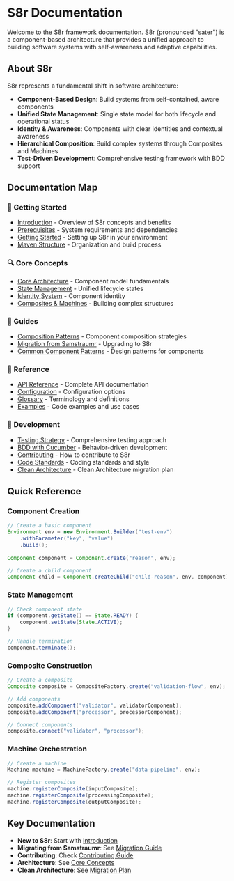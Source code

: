 <!-- 
Copyright (c) 2025 [Eric C. Mumford (@heymumford)](https://github.com/heymumford), Gemini Deep Research, Claude 3.7.
-->

# S8r Documentation

Welcome to the S8r framework documentation. S8r (pronounced "sater") is a component-based architecture that provides a unified approach to building software systems with self-awareness and adaptive capabilities.

## About S8r

S8r represents a fundamental shift in software architecture:

- **Component-Based Design**: Build systems from self-contained, aware components
- **Unified State Management**: Single state model for both lifecycle and operational status
- **Identity & Awareness**: Components with clear identities and contextual awareness
- **Hierarchical Composition**: Build complex systems through Composites and Machines
- **Test-Driven Development**: Comprehensive testing framework with BDD support

## Documentation Map

### 🚀 Getting Started

- [Introduction](guides/introduction.md) - Overview of S8r concepts and benefits
- [Prerequisites](guides/prerequisites.md) - System requirements and dependencies
- [Getting Started](guides/getting-started.md) - Setting up S8r in your environment
- [Maven Structure](guides/MavenStructureGuide.md) - Organization and build process

### 🔍 Core Concepts

- [Core Architecture](concepts/core-concepts.md) - Component model fundamentals
- [State Management](concepts/state-management.md) - Unified lifecycle states
- [Identity System](concepts/identity-addressing.md) - Component identity
- [Composites & Machines](concepts/composites-and-machines.md) - Building complex structures

### 📘 Guides

- [Composition Patterns](guides/composition-strategies.md) - Component composition strategies
- [Migration from Samstraumr](guides/migration/SamstraumrToS8rMigration.md) - Upgrading to S8r
- [Common Component Patterns](guides/component-patterns.md) - Design patterns for components

### 📝 Reference

- [API Reference](reference/api-reference.md) - Complete API documentation
- [Configuration](reference/configuration-reference.md) - Configuration options
- [Glossary](reference/glossary.md) - Terminology and definitions
- [Examples](reference/s8r-examples.md) - Code examples and use cases

### 🧪 Development

- [Testing Strategy](dev/test-strategy.md) - Comprehensive testing approach
- [BDD with Cucumber](dev/test-bdd-cucumber.md) - Behavior-driven development
- [Contributing](contribution/contributing.md) - How to contribute to S8r
- [Code Standards](contribution/code-standards.md) - Coding standards and style
- [Clean Architecture](architecture/clean-architecture-migration.md) - Clean Architecture migration plan

## Quick Reference

### Component Creation

```java
// Create a basic component
Environment env = new Environment.Builder("test-env")
    .withParameter("key", "value")
    .build();
    
Component component = Component.create("reason", env);

// Create a child component
Component child = Component.createChild("child-reason", env, component);
```

### State Management

```java
// Check component state
if (component.getState() == State.READY) {
    component.setState(State.ACTIVE);
}

// Handle termination
component.terminate();
```

### Composite Construction

```java
// Create a composite
Composite composite = CompositeFactory.create("validation-flow", env);

// Add components
composite.addComponent("validator", validatorComponent);
composite.addComponent("processor", processorComponent);

// Connect components
composite.connect("validator", "processor");
```

### Machine Orchestration

```java
// Create a machine
Machine machine = MachineFactory.create("data-pipeline", env);

// Register composites
machine.registerComposite(inputComposite);
machine.registerComposite(processingComposite);
machine.registerComposite(outputComposite);
```

## Key Documentation

- **New to S8r**: Start with [Introduction](guides/introduction.md)
- **Migrating from Samstraumr**: See [Migration Guide](guides/migration/SamstraumrToS8rMigration.md)
- **Contributing**: Check [Contributing Guide](contribution/contributing.md)
- **Architecture**: See [Core Concepts](concepts/core-concepts.md)
- **Clean Architecture**: See [Migration Plan](architecture/clean-architecture-migration.md)
